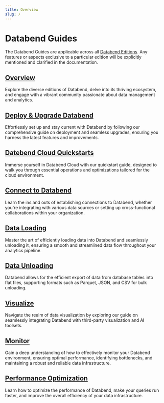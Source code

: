 ```yaml
---
title: Overview
slug: /
---
```


# Databend Guides

The Databend Guides are applicable across all [Databend Editions](00-editions/index.md). Any features or aspects exclusive to a particular edition will be explicitly mentioned and clarified in the documentation.

[Overview](index.md)
---
Explore the diverse editions of Databend, delve into its thriving ecosystem, and engage with a vibrant community passionate about data management and analytics.

[Deploy & Upgrade Databend](../10-deploy/index.md)
---
Effortlessly set up and stay current with Databend by following our comprehensive guide on deployment and seamless upgrades, ensuring you harness the latest features and improvements.

[Datebend Cloud Quickstarts](../20-cloud/index.md)
---
Immerse yourself in Databend Cloud with our quickstart guide, designed to walk you through essential operations and optimizations tailored for the cloud environment.

[Connect to Databend](../30-sql-clients/index.md)
---
Learn the ins and outs of establishing connections to Databend, whether you're integrating with various data sources or setting up cross-functional collaborations within your organization.

[Data Loading](../40-load-data/index.md)
---
Master the art of efficiently loading data into Databend and seamlessly unloading it, ensuring a smooth and streamlined data flow throughout your analytics pipeline.

[Data Unloading](../50-unload-data/index.md)
---
Databend allows for the efficient export of data from database tables into flat files, supporting formats such as Parquet, JSON, and CSV for bulk unloading.

[Visualize](../60-visualize/index.md)
---
Navigate the realm of data visualization by exploring our guide on seamlessly integrating Databend with third-party visualization and AI toolsets.

[Monitor](../70-monitor/index.md)
---
Gain a deep understanding of how to effectively monitor your Databend environment, ensuring optimal performance, identifying bottlenecks, and maintaining a robust and reliable data infrastructure.

[Performance Optimization](../55-performance/index.md)
---
Learn how to optimize the performance of Databend, make your queries run faster, and improve the overall efficiency of your data infrastructure.
